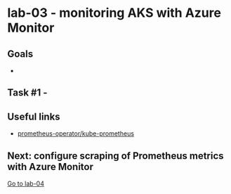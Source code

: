 # lab-03 - monitoring AKS with Azure Monitor



## Goals

* 

## Task #1 - 


## Useful links

* [prometheus-operator/kube-prometheus](https://github.com/prometheus-operator/kube-prometheus.git)

## Next: configure scraping of Prometheus metrics with Azure Monitor

[Go to lab-04](../lab-04/readme.md)